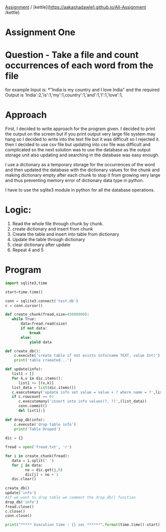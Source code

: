 [Assignment](https://aakashadawle1.github.io/All-Assignment
) / [kettle](https://aakashadawle1.github.io/All-Assignment
/kettle)
# Assignment One
# Question - Take a file and count occurrences of each word from the file
for example Input is: *"India is my country and I love India" and the required Output is 'India':2,'is':1,'my':1,country':1,'and':1,'I':1,'love':1,


# Approach
First, I decided to write approach for the program given. I decided to print the output on the screen but if you print output very large file system may hang so I decided to write into the text file but it was difficult so I rejected it. then I decided to use csv file but updating into csv file was difficult and complicated so the next solution was to use the database as the output storage unit also updating and searching in the database was easy enough.

I use a dictionary as a temporary storage for the occurrences of the word and then updated the database with the dictionary values for the chunk and making dictionary empty after each chunk to stop it from growing very large and thus preventing memory error of dictionary data type in python.

I have to use the sqlite3 module in python for all the database operations.

# Logic:
1. Read the whole file through chunk by chunk.
2. create dictionary and insert from chunk
3. Create the table and insert into table from dictionary
4. Update the table through dictionary
5. clear dictionary after update
6. Repeat 4 and 5

# Program

```python
import sqlite3,time

start=time.time()

conn = sqlite3.connect('test.db')
c = conn.cursor()

def create_chunk(fread,size=45000000):
   while True:
       data=fread.read(size)
       if not data:
           break
       else:
           yield data

def create_db():
    c.execute('create table if not exists info(name TEXT, value Int)')
    print('table craeated...')

def update(info):
   list1 = []
   for k,v in dic.items():
      list1 += [(v,k)]
   list_data = list(dic.items())
   c.executemany('update info set value = value + ? where name = ?',list1)
   if c.rowcount == 0:
      c.executemany('insert into info values(?, ?)',(list_data))
      conn.commit()
      del list1[:]
      
def drop_db(info):
    c.execute('drop table info')
    print('Table Droped')
      
dic = {}

fread = open('fread.txt', 'r')

for i in create_chunk(fread):
   data = i.split(' ')
   for j in data:
         no = dic.get(j,0)
         dic[j] = no + 1
   dic.clear()
                
create_db()
update('info')
#If we want to drop table we comment the drop_db() function
drop_db('info')
fread.close()
c.close()
conn.close()

print("***** Execution time : {} sec ******".format(time.time()-start))
```

